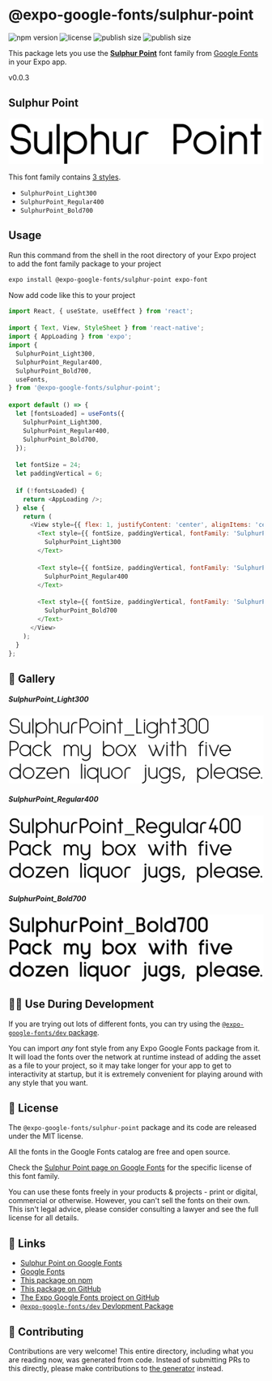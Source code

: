# @expo-google-fonts/sulphur-point

![npm version](https://flat.badgen.net/npm/v/@expo-google-fonts/sulphur-point)
![license](https://flat.badgen.net/github/license/expo/google-fonts)
![publish size](https://flat.badgen.net/packagephobia/install/@expo-google-fonts/sulphur-point)
![publish size](https://flat.badgen.net/packagephobia/publish/@expo-google-fonts/sulphur-point)

This package lets you use the [**Sulphur Point**](https://fonts.google.com/specimen/Sulphur+Point) font family from [Google Fonts](https://fonts.google.com/) in your Expo app.

v0.0.3

## Sulphur Point

![Sulphur Point](./font-family.png)

This font family contains [3 styles](#-gallery).

- `SulphurPoint_Light300`
- `SulphurPoint_Regular400`
- `SulphurPoint_Bold700`

## Usage

Run this command from the shell in the root directory of your Expo project to add the font family package to your project
```sh
expo install @expo-google-fonts/sulphur-point expo-font
```

Now add code like this to your project
```js
import React, { useState, useEffect } from 'react';

import { Text, View, StyleSheet } from 'react-native';
import { AppLoading } from 'expo';
import {
  SulphurPoint_Light300,
  SulphurPoint_Regular400,
  SulphurPoint_Bold700,
  useFonts,
} from '@expo-google-fonts/sulphur-point';

export default () => {
  let [fontsLoaded] = useFonts({
    SulphurPoint_Light300,
    SulphurPoint_Regular400,
    SulphurPoint_Bold700,
  });

  let fontSize = 24;
  let paddingVertical = 6;

  if (!fontsLoaded) {
    return <AppLoading />;
  } else {
    return (
      <View style={{ flex: 1, justifyContent: 'center', alignItems: 'center' }}>
        <Text style={{ fontSize, paddingVertical, fontFamily: 'SulphurPoint_Light300' }}>
          SulphurPoint_Light300
        </Text>

        <Text style={{ fontSize, paddingVertical, fontFamily: 'SulphurPoint_Regular400' }}>
          SulphurPoint_Regular400
        </Text>

        <Text style={{ fontSize, paddingVertical, fontFamily: 'SulphurPoint_Bold700' }}>
          SulphurPoint_Bold700
        </Text>
      </View>
    );
  }
};

```

## 🔡 Gallery

##### SulphurPoint_Light300
![SulphurPoint_Light300](./a21388d3a52630430a38cfb9e7aefbfa4653889b768e5fdc07c3eaa76c4bc5f0.ttf.png)

##### SulphurPoint_Regular400
![SulphurPoint_Regular400](./fd7664cb5a15da70be5d1769533c9cfa5abe937f64ce7bc3cf0fd9e155151280.ttf.png)

##### SulphurPoint_Bold700
![SulphurPoint_Bold700](./27c023fb553e5fa85d985bf1965ac74cdc7ca09e715c656f8dfe82a44c53f18d.ttf.png)


## 👩‍💻 Use During Development

If you are trying out lots of different fonts, you can try using the [`@expo-google-fonts/dev` package](https://github.com/expo/google-fonts/tree/master/font-packages/dev#readme).

You can import *any* font style from any Expo Google Fonts package from it. It will load the fonts
over the network at runtime instead of adding the asset as a file to your project, so it may take longer
for your app to get to interactivity at startup, but it is extremely convenient
for playing around with any style that you want.

## 📖 License

The `@expo-google-fonts/sulphur-point` package and its code are released under the MIT license.

All the fonts in the Google Fonts catalog are free and open source.

Check the [Sulphur Point page on Google Fonts](https://fonts.google.com/specimen/Sulphur+Point) for the specific license of this font family.

You can use these fonts freely in your products & projects - print or digital, commercial or otherwise. However, you can't sell the fonts on their own. This isn't legal advice, please consider consulting a lawyer and see the full license for all details.

## 🔗 Links

- [Sulphur Point on Google Fonts](https://fonts.google.com/specimen/Sulphur+Point)
- [Google Fonts](https://fonts.google.com/)
- [This package on npm](https://www.npmjs.com/package/@expo-google-fonts/sulphur-point)
- [This package on GitHub](https://github.com/expo/google-fonts/tree/master/font-packages/sulphur-point)
- [The Expo Google Fonts project on GitHub](https://github.com/expo/google-fonts)
- [`@expo-google-fonts/dev` Devlopment Package](https://github.com/expo/google-fonts/tree/master/font-packages/dev)


## 🤝 Contributing

Contributions are very welcome! This entire directory, including what you are reading now, was generated from code. Instead of submitting PRs to this directly, please make contributions to [the generator](https://github.com/expo/google-fonts/tree/master/packages/generator) instead.
